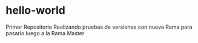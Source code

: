 # hello-world
Primer Repositorio
Realizando pruebas de versiones con nueva Rama para pasarlo luego a la Rama Master

